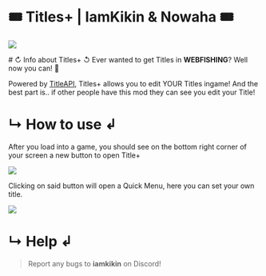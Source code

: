 # ‎🎟 Titles+ | IamKikin & Nowaha 🎟
<img src="https://media.discordapp.net/attachments/771319805349199922/1304915909646745691/TitlesPlus.gif?ex=673272a5&is=67312125&hm=1c86600651d870149fc89e139a6d19740b0cfe6b10b83702eb7be8bf1ab5a3cc&="/>


#‎ ↻ Info about Titles+ ↺
Ever wanted to get Titles in **WEBFISHING**? Well now you can! 🎉

Powered by [TitleAPI](https://thunderstore.io/c/webfishing/p/LoafWF/TitleAPI/), Titles+ allows you to edit YOUR
Titles ingame! And the best part is.. if other people have this mod they can see you edit your Title!

# ‎↳ How to use ↲
After you load into a game, you should see on the bottom right corner of your screen a new button to open Title+

<img src="https://media.discordapp.net/attachments/771319805349199922/1305329368536449106/image.png?ex=6732a235&is=673150b5&hm=bb8ed19372e63c7015e9235eb1da2c16ab9c5015a467993c269f18f89f0a727f&=&format=webp&quality=lossless"/>


Clicking on said button will open a Quick Menu, here you can set your own title.


<img src="https://media.discordapp.net/attachments/771319805349199922/1305330011099889825/image.png?ex=6732a2ce&is=6731514e&hm=ac56756fd73eb3d474ec003fa7ad03410706627ce5a140fc2f07545f2ba01fec&=&format=webp&quality=lossless"/>

# ‎↳ Help ↲
> Report any bugs to **iamkikin** on Discord!
